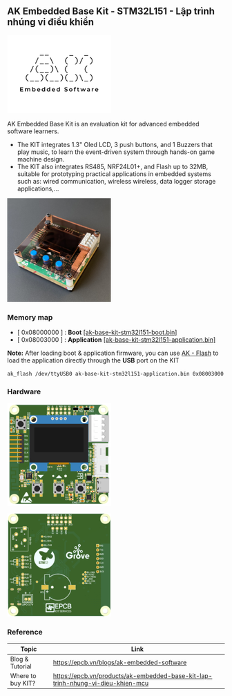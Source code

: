## AK Embedded Base Kit - STM32L151 - Lập trình nhúng vi điều khiển

[<img src="hardware/images/ak-embedded-software-logo.jpg" width="240"/>](hardware/images/ak-embedded-software-logo.jpg)

AK Embedded Base Kit is an evaluation kit for advanced embedded software learners.
- The KIT integrates 1.3" Oled LCD, 3 push buttons, and 1 Buzzers that play music, to learn the event-driven system through hands-on game machine design.
- The KIT also integrates RS485, NRF24L01+, and Flash up to 32MB, suitable for prototyping practical applications in embedded systems such as: wired communication, wireless wireless, data logger storage applications,...

[<img src="hardware/images/ak-embedded-base-kit-stm32l151-lap-trinh-nhung-vi-dieu-khien.jpg" width="240"/>](hardware/images/ak-embedded-base-kit-stm32l151-lap-trinh-nhung-vi-dieu-khien.jpg)

### Memory map
- [ 0x08000000 ] : **Boot** [[ak-base-kit-stm32l151-boot.bin]](https://github.com/epcbtech/ak-base-kit-stm32l151/blob/main/hardware/bin/ak-base-kit-stm32l151-boot.bin)
- [ 0x08003000 ] : **Application** [[ak-base-kit-stm32l151-application.bin]](https://github.com/epcbtech/ak-base-kit-stm32l151/blob/main/hardware/bin/ak-base-kit-stm32l151-application.bin)

**Note:** After loading boot & application firmware, you can use [AK - Flash](https://github.com/epcbtech/ak-flash) to load the application directly through the **USB** port on the KIT
```sh
ak_flash /dev/ttyUSB0 ak-base-kit-stm32l151-application.bin 0x08003000
```

### Hardware
[<img src="hardware/images/design-ak-embedded-base-kit-lap-trinh-nhung-vi-dieu-khien-stm32l151-lcd-top.png" width="240"/>](hardware/images/design-ak-embedded-base-kit-lap-trinh-nhung-vi-dieu-khien-stm32l151-lcd-top.png)

[<img src="hardware/images/design-ak-embedded-base-kit-lap-trinh-nhung-vi-dieu-khien-stm32l151-bottom.png" width="240"/>](hardware/images/design-ak-embedded-base-kit-lap-trinh-nhung-vi-dieu-khien-stm32l151-bottom.png)

### Reference
| Topic | Link |
| ------ | ------ |
| Blog & Tutorial | https://epcb.vn/blogs/ak-embedded-software |
| Where to buy KIT? | https://epcb.vn/products/ak-embedded-base-kit-lap-trinh-nhung-vi-dieu-khien-mcu |
